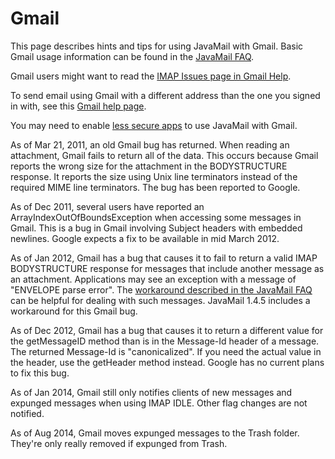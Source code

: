 Gmail
=====

This page describes hints and tips for using JavaMail with Gmail. Basic
Gmail usage information can be found in the
[JavaMail FAQ](FAQ.html#gmail).

Gmail users might want to read the
[IMAP Issues page in Gmail Help](http://support.google.com/mail/bin/topic.py?hl=en&topic=1668982&parent=1668981&ctx=topic).

To send email using Gmail with a different address than the one you
signed in with, see this
[Gmail help page](https://support.google.com/mail/bin/answer.py?hl=en&answer=22370).

You may need to enable
[less secure apps](https://www.google.com/settings/security/lesssecureapps)
to use JavaMail with Gmail.

As of Mar 21, 2011, an old Gmail bug has returned. When reading an
attachment, Gmail fails to return all of the data. This occurs because
Gmail reports the wrong size for the attachment in the BODYSTRUCTURE
response. It reports the size using Unix line terminators instead of
the required MIME line terminators. The bug has been reported to
Google.

As of Dec 2011, several users have reported an
ArrayIndexOutOfBoundsException when accessing some messages in Gmail.
This is a bug in Gmail involving Subject headers with embedded
newlines. Google expects a fix to be available in mid March 2012.

As of Jan 2012, Gmail has a bug that causes it to fail to return a
valid IMAP BODYSTRUCTURE response for messages that include another
message as an attachment. Applications may see an exception with a
message of "ENVELOPE parse error". The
[workaround described in the JavaMail FAQ](FAQ.html#imapserverbug)
can be helpful for dealing with such messages. JavaMail 1.4.5 includes
a workaround for this Gmail bug.

As of Dec 2012, Gmail has a bug that causes it to return a different
value for the getMessageID method than is in the Message-Id header of a
message. The returned Message-Id is "canonicalized". If you need the
actual value in the header, use the getHeader method instead. Google
has no current plans to fix this bug.

As of Jan 2014, Gmail still only notifies clients of new messages and
expunged messages when using IMAP IDLE. Other flag changes are not
notified.

As of Aug 2014, Gmail moves expunged messages to the Trash folder.
They're only really removed if expunged from Trash.

